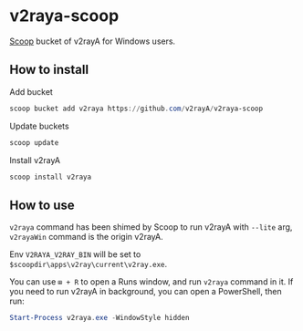 # v2raya-scoop
[Scoop](https://scoop.sh) bucket of v2rayA for Windows users.

## How to install

Add bucket

```ps1
scoop bucket add v2raya https://github.com/v2rayA/v2raya-scoop
```

Update buckets

```ps1
scoop update
```

Install v2rayA

```ps1
scoop install v2raya
```

## How to use

`v2raya` command has been shimed by Scoop to run v2rayA with `--lite` arg, `v2rayaWin` command is the origin v2rayA.

Env `V2RAYA_V2RAY_BIN` will be set to `$scoopdir\apps\v2ray\current\v2ray.exe`.

You can use `⊞ + R` to open a Runs window, and run `v2raya` command in it. If you need to run v2rayA in background, you can open a PowerShell, then run:

```ps1
Start-Process v2raya.exe -WindowStyle hidden
```